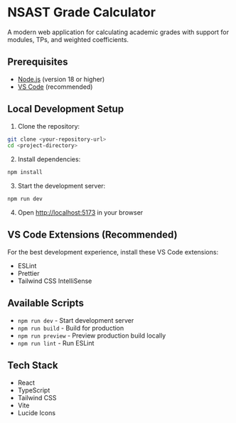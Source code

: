 # NSAST Grade Calculator

A modern web application for calculating academic grades with support for modules, TPs, and weighted coefficients.

## Prerequisites

- [Node.js](https://nodejs.org/) (version 18 or higher)
- [VS Code](https://code.visualstudio.com/) (recommended)

## Local Development Setup

1. Clone the repository:
```bash
git clone <your-repository-url>
cd <project-directory>
```

2. Install dependencies:
```bash
npm install
```

3. Start the development server:
```bash
npm run dev
```

4. Open [http://localhost:5173](http://localhost:5173) in your browser

## VS Code Extensions (Recommended)

For the best development experience, install these VS Code extensions:

- ESLint
- Prettier
- Tailwind CSS IntelliSense

## Available Scripts

- `npm run dev` - Start development server
- `npm run build` - Build for production
- `npm run preview` - Preview production build locally
- `npm run lint` - Run ESLint

## Tech Stack

- React
- TypeScript
- Tailwind CSS
- Vite
- Lucide Icons